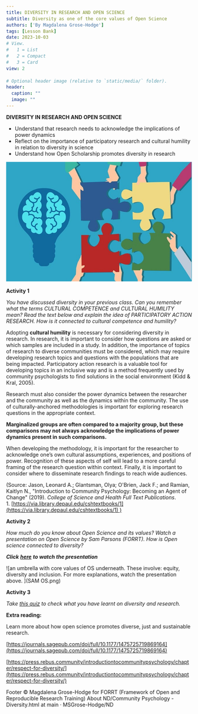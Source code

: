 ```yaml
---
title: DIVERSITY IN RESEARCH AND OPEN SCIENCE
subtitle: Diversity as one of the core values of Open Science
authors: ['By Magdalena Grose-Hodge']
tags: [Lesson Bank]
date: 2023-10-03
# View.
#   1 = List
#   2 = Compact
#   3 = Card
view: 2

# Optional header image (relative to `static/media/` folder).
header:
  caption: ""
  image: ""
---
```



**DIVERSITY IN RESEARCH AND OPEN SCIENCE**

*   Understand that research needs to acknowledge the implications of power dynamics
*   Reflect on the importance of participatory research and cultural humility in relation to diversity in science
*   Understand how Open Scholarship promotes diversity in research

![a picture illustrating collaborative approach to research](../images/research.jpg)


**Activity 1**

_You have discussed diversity in your previous class. Can you remember what the terms CULTURAL COMPETENCE and CULTURAL HUMILITY mean? Read the text below and explain the idea of PARTICIPATORY ACTION RESEARCH. How is it connected to cultural competence and humility?_


Adopting **cultural humility** is necessary for considering diversity in research. In research, it is important to consider how questions are asked or which samples are included in a study. In addition, the importance of topics of research to diverse communities must be considered, which may require developing research topics and questions with the populations that are being impacted. Participatory action research is a valuable tool for developing topics in an inclusive way and is a method frequently used by community psychologists to find solutions in the social environment (Kidd & Kral, 2005).

Research must also consider the power dynamics between the researcher and the community as well as the dynamics within the community. The use of culturally-anchored methodologies is important for exploring research questions in the appropriate context.

**Marginalized groups are often compared to a majority group, but these comparisons may not always acknowledge the implications of power dynamics present in such comparisons.** 

When developing the methodology, it is important for the researcher to acknowledge one’s own cultural assumptions, experiences, and positions of power. Recognition of these aspects of self will lead to a more careful framing of the research question within context. Finally, it is important to consider where to disseminate research findings to reach wide audiences.

(Source: Jason, Leonard A.; Glantsman, Olya; O'Brien, Jack F.; and Ramian, Kaitlyn N., "Introduction to Community Psychology: Becoming an Agent of Change" (2019). _College of Science and Health Full Text Publications_. 1. [https://via.library.depaul.edu/cshtextbooks/1](https://via.library.depaul.edu/cshtextbooks/1) )

**Activity 2**

_How much do you know about Open Science and its values? Watch a presentation on Open Science by Sam Parsons (FORRT). How is Open science connected to diversity?_


_**Click**_ **[_here_](https://www.youtube.com/watch?v=axiZhCkMiDc)** _**to watch the presentation**_

![an umbrella with core values of OS underneath. These involve: equity, diversity and inclusion. For more explanations, watch the presentation above. ](SAM OS.png)


**Activity 3**

_Take [this quiz](https://press.rebus.community/introductiontocommunitypsychology/chapter/chapter-8-quiz/) to check what you have learnt on diversity and research._

**Extra reading:**

Learn more about how open science promotes diverse, just and sustainable research.

[https://journals.sagepub.com/doi/full/10.1177/1475725719869164](https://journals.sagepub.com/doi/full/10.1177/1475725719869164)

[https://press.rebus.community/introductiontocommunitypsychology/chapter/respect-for-diversity/](https://press.rebus.community/introductiontocommunitypsychology/chapter/respect-for-diversity/)



Footer © Magdalena Grose-Hodge for FORRT (Framework of Open and Reproducible Research Training) About ND/Community Psychology - Diversity.html at main · MSGrose-Hodge/ND